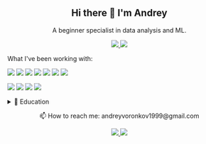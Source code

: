 <h2 align = "center"> Hi there 👋 I'm Andrey </h2>
<p align = "center"> A beginner specialist in data analysis and ML. </p>

<p align = "center" dir = "auto">
  <a href = "https://www.hackerrank.com/dashboard" rel="nofollow">
    <img src = "https://img.shields.io/badge/-Hackerrank-2EC866?style=for-the-badge&logo=HackerRank&logoColor=white" style="max-width: 100%;">        
  </a>  
  <a href = "https://www.kaggle.com/andrewvoronkov" rel = "nofollow">
    <img src = "https://img.shields.io/badge/Kaggle-20BEFF?style=for-the-badge&logo=Kaggle&logoColor=white" style="max-width: 100%;">
  </a> 
</p>

<p> What I've been working with: </p>

<p>
  <img src = "https://img.shields.io/badge/Python-FFD43B?style=for-the-badge&logo=python&logoColor=blue" style="max-width: 100%;">
  <img src = "https://img.shields.io/badge/TensorFlow-FF6F00?style=for-the-badge&logo=tensorflow&logoColor=white" style="max-width: 100%;">
  <img src = "https://img.shields.io/badge/Keras-FF0000?style=for-the-badge&logo=keras&logoColor=white" style="max-width: 100%;">
  <img src = "https://img.shields.io/badge/SciPy-654FF0?style=for-the-badge&logo=SciPy&logoColor=white" style="max-width: 100%;">
  <img src = "https://img.shields.io/badge/scikit_learn-F7931E?style=for-the-badge&logo=scikit-learn&logoColor=white" style="max-width: 100%;">
  <img src = "https://img.shields.io/badge/Numpy-777BB4?style=for-the-badge&logo=numpy&logoColor=white" style="max-width: 100%;">
  <img src = "https://img.shields.io/badge/Pandas-2C2D72?style=for-the-badge&logo=pandas&logoColor=white" style="max-width: 100%;">
</p>

<p>
  <img src = "https://img.shields.io/badge/Google%20Sheets-34A853?style=for-the-badge&logo=google-sheets&logoColor=white" style="max-width: 100%;">
  <img src = "https://img.shields.io/badge/Microsoft_Excel-217346?style=for-the-badge&logo=microsoft-excel&logoColor=white" style="max-width: 100%;">
  <img src = "https://img.shields.io/badge/MySQL-005C84?style=for-the-badge&logo=mysql&logoColor=white" style="max-width: 100%;">
  <img src = "https://img.shields.io/badge/R-276DC3?style=for-the-badge&logo=r&logoColor=white" style="max-width: 100%;">
</p>

<details>
  <summary><g-emoji class="g-emoji" alias="page_with_curl" fallback-src="https://github.githubassets.com/images/icons/emoji/unicode/1f4c3.png">📃</g-emoji> Education</summary>
  
<ul dir="auto">
<li> 📖 <strong> ML fundamental tools and practices </strong>
<img align = "right" src = "https://img.shields.io/badge/TensorFlow-FF6F00?style=for-the-badge&logo=tensorflow&logoColor=white" style="max-width: 100%;"> <br>
📆 2022 - 2023<br>
📍 <strong>EP Netology </strong> - Moscow, Russia </li>
</ul>
  
<ul dir="auto">
<li><g-emoji class="g-emoji" alias="man_technologist" fallback-src="https://github.githubassets.com/images/icons/emoji/unicode/1f468-1f4bb.png">👨‍💻</g-emoji> <strong>Cross Mobile Developer</strong><br>
<g-emoji class="g-emoji" alias="calendar" fallback-src="https://github.githubassets.com/images/icons/emoji/unicode/1f4c6.png">📆</g-emoji> 2021 - oct/2021<br>
<g-emoji class="g-emoji" alias="round_pushpin" fallback-src="https://github.githubassets.com/images/icons/emoji/unicode/1f4cd.png">📍</g-emoji> <strong>Avanade</strong> - São Paulo/SP, Brazil</li>
</ul>
  
<ul dir="auto">
<li><g-emoji class="g-emoji" alias="man_technologist" fallback-src="https://github.githubassets.com/images/icons/emoji/unicode/1f468-1f4bb.png">👨‍💻</g-emoji> <strong>Cross Mobile Developer</strong><br>
<g-emoji class="g-emoji" alias="calendar" fallback-src="https://github.githubassets.com/images/icons/emoji/unicode/1f4c6.png">📆</g-emoji> 2021 - oct/2021<br>
<g-emoji class="g-emoji" alias="round_pushpin" fallback-src="https://github.githubassets.com/images/icons/emoji/unicode/1f4cd.png">📍</g-emoji> <strong>Avanade</strong> - São Paulo/SP, Brazil</li>
</ul>
  
</details>

<p align = "center"> 📫 How to reach me: andreyvoronkov1999@gmail.com </p>

<p align = "center" dir = "auto">
  <a href = "https://wa.me/79304175359" rel = "nofollow">
    <img src = "https://img.shields.io/badge/WhatsApp-25D366?style=for-the-badge&logo=whatsapp&logoColor=white" style="max-width: 100%;">
  </a>  
  <a href = "https://t.me/AndreyVoronkov9" rel="nofollow">
    <img src = "https://img.shields.io/badge/Telegram-2CA5E0?style=for-the-badge&logo=telegram&logoColor=white" style="max-width: 100%;">        
  </a>  
</p>

<!--
**amateur9/amateur9** is a ✨ _special_ ✨ repository because its `README.md` (this file) appears on your GitHub profile.

Here are some ideas to get you started:

- 🔭 I’m currently working on ...
- 🌱 I’m currently learning ...
- 👯 I’m looking to collaborate on ...
- 🤔 I’m looking for help with ...
- 💬 Ask me about ...
- 📫 How to reach me: ...
- 😄 Pronouns: ...
- ⚡ Fun fact: ...
-->

